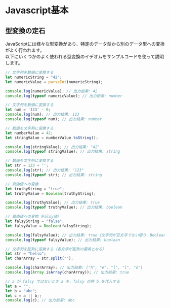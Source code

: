 # Javascript基本
## 型変換の定石
JavaScriptには様々な型変換があり、特定のデータ型から別のデータ型への変換がよく行われます。  
以下にいくつかのよく使われる型変換のイデオムをサンプルコードを使って説明します。
```javascript
// 文字列を数値に変換する
let numericString = "42";
let numericValue = parseInt(numericString);

console.log(numericValue); // 出力結果: 42
console.log(typeof numericValue); // 出力結果: number

// 文字列を数値に変換する
let num = '123' - 0;
console.log(num); // 出力結果: 123
console.log(typeof num); // 出力結果: number
```

```javascript
// 数値を文字列に変換する
let numberValue = 42;
let stringValue = numberValue.toString();

console.log(stringValue); // 出力結果: "42"
console.log(typeof stringValue); // 出力結果: string

// 数値を文字列に変換する
let str = 123 + '';
console.log(str); // 出力結果: "123"
console.log(typeof str); // 出力結果: string
```

```javascript
// 真偽値への変換
let truthyString = "true";
let truthyValue = Boolean(truthyString);

console.log(truthyValue); // 出力結果: true
console.log(typeof truthyValue); // 出力結果: boolean
```

```javascript
// 真偽値への変換（Falsy値）
let falsyString = "false";
let falsyValue = Boolean(falsyString);

console.log(falsyValue); // 出力結果: true（文字列が空文字でない限り、Boolean()は常にtrueを返します）
console.log(typeof falsyValue); // 出力結果: boolean
```

```javascript
// 文字列を配列に変換する（各文字が配列の要素となる）
let str = "hello";
let charArray = str.split("");

console.log(charArray); // 出力結果: ["h", "e", "l", "l", "o"]
console.log(Array.isArray(charArray)); // 出力結果: true
```

```javascript
// a が falsy ではないとき a を、falsy の時 b を代入する
let a = "";
let b = "abc";
let c = a || b;;
console.log(c); // 出力結果: abc
```
